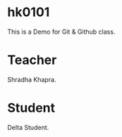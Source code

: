 # hk0101
This is a Demo for Git &amp; Github class.

# Teacher
Shradha Khapra.

# Student 
Delta Student.